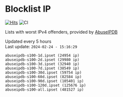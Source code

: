 # Blocklist IP

[![Hits](https://hits.seeyoufarm.com/api/count/incr/badge.svg?url=https%3A%2F%2Fgithub.com%2Fborestad%2Fblocklist-ip%2F&count_bg=%2379C83D&title_bg=%23555555&icon=&icon_color=%23E7E7E7&title=hits&edge_flat=false)](https://hits.seeyoufarm.com)  ![CI](https://img.shields.io/github/workflow/status/borestad/blocklist-ip/CI?style=flat-square)

Lists with worst IPv4 offenders, provided by [AbuseIPDB](https://www.abuseipdb.com/)

<!-- FOOTER-PLACEHOLDER -->
Updated every 5 hours<br>
Last update: `2024-02-24 - 15:16:29`
```
abuseipdb-s100-1d.ipset (24954 ip)
abuseipdb-s100-2d.ipset (29980 ip)
abuseipdb-s100-3d.ipset (32940 ip)
abuseipdb-s100-7d.ipset (38549 ip)
abuseipdb-s100-30d.ipset (59754 ip)
abuseipdb-s100-60d.ipset (82584 ip)
abuseipdb-s100-90d.ipset (105401 ip)
abuseipdb-s100-120d.ipset (125676 ip)
abuseipdb-s100-all.ipset (481527 ip)
```
